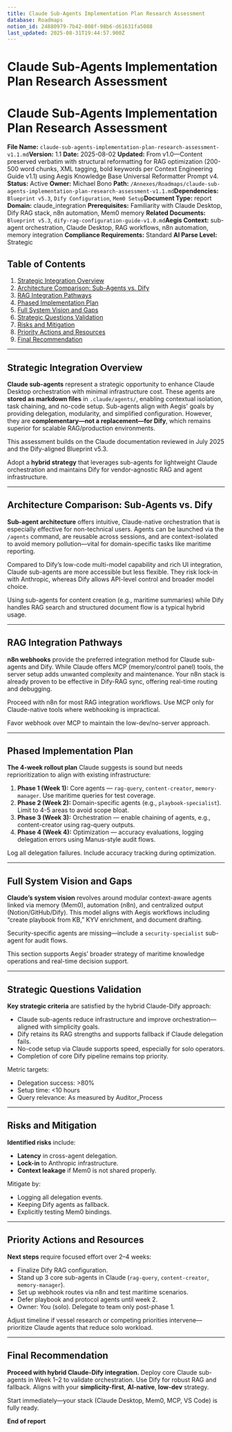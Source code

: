 ```yaml
---
title: Claude Sub-Agents Implementation Plan Research Assessment
database: Roadmaps
notion_id: 24880979-7b42-808f-98b6-d61631fa5088
last_updated: 2025-08-31T19:44:57.900Z
---
```


# Claude Sub-Agents Implementation Plan Research Assessment


# Claude Sub-Agents Implementation Plan Research Assessment


**File Name:** `claude-sub-agents-implementation-plan-research-assessment-v1.1.md`**Version:** 1.1
**Date:** 2025-08-02
**Updated:** From v1.0—Content preserved verbatim with structural reformatting for RAG optimization (200-500 word chunks, XML tagging, bold keywords per Context Engineering Guide v1.1) using Aegis Knowledge Base Universal Reformatter Prompt v4.
**Status:** Active
**Owner:** Michael Bono
**Path:** `/Annexes/Roadmaps/claude-sub-agents-implementation-plan-research-assessment-v1.1.md`**Dependencies:** `Blueprint v5.3`, `Dify Configuration`, `Mem0 Setup`**Document Type:** report
**Domain:** claude\_integration
**Prerequisites:** Familiarity with Claude Desktop, Dify RAG stack, n8n automation, Mem0 memory
**Related Documents:** `Blueprint v5.3`, `dify-rag-configuration-guide-v1.0.md`**Aegis Context:** sub-agent orchestration, Claude Desktop, RAG workflows, n8n automation, memory integration
**Compliance Requirements:** Standard
**AI Parse Level:** Strategic


## Table of Contents

1. [Strategic Integration Overview](https://www.notion.so/240809797b4280558421ed0009719549?v=240809797b4281c5b14b000ce3ff6199&p=248809797b42808f98b6d61631fa5088&pm=s#strategic-integration-overview)
2. [Architecture Comparison: Sub-Agents vs. Dify](https://www.notion.so/240809797b4280558421ed0009719549?v=240809797b4281c5b14b000ce3ff6199&p=248809797b42808f98b6d61631fa5088&pm=s#architecture-comparison-sub-agents-vs-dify)
3. [RAG Integration Pathways](https://www.notion.so/240809797b4280558421ed0009719549?v=240809797b4281c5b14b000ce3ff6199&p=248809797b42808f98b6d61631fa5088&pm=s#rag-integration-pathways)
4. [Phased Implementation Plan](https://www.notion.so/240809797b4280558421ed0009719549?v=240809797b4281c5b14b000ce3ff6199&p=248809797b42808f98b6d61631fa5088&pm=s#phased-implementation-plan)
5. [Full System Vision and Gaps](https://www.notion.so/240809797b4280558421ed0009719549?v=240809797b4281c5b14b000ce3ff6199&p=248809797b42808f98b6d61631fa5088&pm=s#full-system-vision-and-gaps)
6. [Strategic Questions Validation](https://www.notion.so/240809797b4280558421ed0009719549?v=240809797b4281c5b14b000ce3ff6199&p=248809797b42808f98b6d61631fa5088&pm=s#strategic-questions-validation)
7. [Risks and Mitigation](https://www.notion.so/240809797b4280558421ed0009719549?v=240809797b4281c5b14b000ce3ff6199&p=248809797b42808f98b6d61631fa5088&pm=s#risks-and-mitigation)
8. [Priority Actions and Resources](https://www.notion.so/240809797b4280558421ed0009719549?v=240809797b4281c5b14b000ce3ff6199&p=248809797b42808f98b6d61631fa5088&pm=s#priority-actions-and-resources)
9. [Final Recommendation](https://www.notion.so/240809797b4280558421ed0009719549?v=240809797b4281c5b14b000ce3ff6199&p=248809797b42808f98b6d61631fa5088&pm=s#final-recommendation)

---


## Strategic Integration Overview


**Claude sub-agents** represent a strategic opportunity to enhance Claude Desktop orchestration with minimal infrastructure cost. These agents are **stored as markdown files** in `.claude/agents/`, enabling contextual isolation, task chaining, and no-code setup. Sub-agents align with Aegis' goals by providing delegation, modularity, and simplified configuration. However, they are **complementary—not a replacement—for Dify**, which remains superior for scalable RAG/production environments.


<context>


This assessment builds on the Claude documentation reviewed in July 2025 and the Dify-aligned Blueprint v5.3.


</context>


<important>


Adopt a **hybrid strategy** that leverages sub-agents for lightweight Claude orchestration and maintains Dify for vendor-agnostic RAG and agent infrastructure.


</important>


---


## Architecture Comparison: Sub-Agents vs. Dify


**Sub-agent architecture** offers intuitive, Claude-native orchestration that is especially effective for non-technical users. Agents can be launched via the `/agents` command, are reusable across sessions, and are context-isolated to avoid memory pollution—vital for domain-specific tasks like maritime reporting.


<thinking>


Compared to Dify’s low-code multi-model capability and rich UI integration, Claude sub-agents are more accessible but less flexible. They risk lock-in with Anthropic, whereas Dify allows API-level control and broader model choice.


</thinking>


<example>


Using sub-agents for content creation (e.g., maritime summaries) while Dify handles RAG search and structured document flow is a typical hybrid usage.


</example>


---


## RAG Integration Pathways


**n8n webhooks** provide the preferred integration method for Claude sub-agents and Dify. While Claude offers MCP (memory/control panel) tools, the server setup adds unwanted complexity and maintenance. Your n8n stack is already proven to be effective in Dify-RAG sync, offering real-time routing and debugging.


<answer>


Proceed with n8n for most RAG integration workflows. Use MCP only for Claude-native tools where webhooking is impractical.


</answer>


<important>


Favor webhook over MCP to maintain the low-dev/no-server approach.


</important>


---


## Phased Implementation Plan


**The 4-week rollout plan** Claude suggests is sound but needs reprioritization to align with existing infrastructure:

1. **Phase 1 (Week 1):**
Core agents — `rag-query`, `content-creator`, `memory-manager`. Use maritime queries for test coverage.
2. **Phase 2 (Week 2):**
Domain-specific agents (e.g., `playbook-specialist`). Limit to 4-5 areas to avoid scope bloat.
3. **Phase 3 (Week 3):**
Orchestration — enable chaining of agents, e.g., content-creator using rag-query outputs.
4. **Phase 4 (Week 4):**
Optimization — accuracy evaluations, logging delegation errors using Manus-style audit flows.

<important>


Log all delegation failures. Include accuracy tracking during optimization.


</important>


---


## Full System Vision and Gaps


**Claude’s system vision** revolves around modular context-aware agents linked via memory (Mem0), automation (n8n), and centralized output (Notion/GitHub/Dify). This model aligns with Aegis workflows including “create playbook from KB,” KYV enrichment, and document drafting.


<gap>


Security-specific agents are missing—include a `security-specialist` sub-agent for audit flows.


</gap>


<context>


This section supports Aegis’ broader strategy of maritime knowledge operations and real-time decision support.


</context>


---


## Strategic Questions Validation


**Key strategic criteria** are satisfied by the hybrid Claude-Dify approach:

- Claude sub-agents reduce infrastructure and improve orchestration—aligned with simplicity goals.
- Dify retains its RAG strengths and supports fallback if Claude delegation fails.
- No-code setup via Claude supports speed, especially for solo operators.
- Completion of core Dify pipeline remains top priority.

<example>


Metric targets:

- Delegation success: >80%
- Setup time: <10 hours
- Query relevance: As measured by Auditor_Process
</example>

---


## Risks and Mitigation


**Identified risks** include:

- **Latency** in cross-agent delegation.
- **Lock-in** to Anthropic infrastructure.
- **Context leakage** if Mem0 is not shared properly.

<answer>


Mitigate by:

- Logging all delegation events.
- Keeping Dify agents as fallback.
- Explicitly testing Mem0 bindings.
</answer>

---


## Priority Actions and Resources


**Next steps** require focused effort over 2–4 weeks:

- Finalize Dify RAG configuration.
- Stand up 3 core sub-agents in Claude (`rag-query`, `content-creator`, `memory-manager`).
- Set up webhook routes via n8n and test maritime scenarios.
- Defer playbook and protocol agents until week 2.
- Owner: You (solo). Delegate to team only post-phase 1.

<important>


Adjust timeline if vessel research or competing priorities intervene—prioritize Claude agents that reduce solo workload.


</important>


---


## Final Recommendation


**Proceed with hybrid Claude-Dify integration.** Deploy core Claude sub-agents in Week 1–2 to validate orchestration. Use Dify for robust RAG and fallback. Aligns with your **simplicity-first**, **AI-native**, **low-dev** strategy.


<answer>


Start immediately—your stack (Claude Desktop, Mem0, MCP, VS Code) is fully ready.


</answer>


**End of report**

